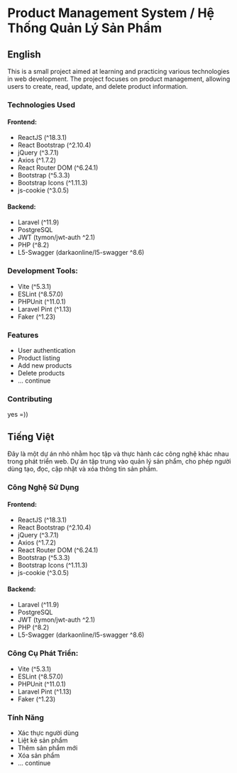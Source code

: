 # Product Management System / Hệ Thống Quản Lý Sản Phẩm

## English

This is a small project aimed at learning and practicing various technologies in web development. The project focuses on product management, allowing users to create, read, update, and delete product information.

### Technologies Used

#### Frontend:
- ReactJS (^18.3.1)
- React Bootstrap (^2.10.4)
- jQuery (^3.7.1)
- Axios (^1.7.2)
- React Router DOM (^6.24.1)
- Bootstrap (^5.3.3)
- Bootstrap Icons (^1.11.3)
- js-cookie (^3.0.5)

#### Backend:
- Laravel (^11.9)
- PostgreSQL
- JWT (tymon/jwt-auth ^2.1)
- PHP (^8.2)
- L5-Swagger (darkaonline/l5-swagger ^8.6)

### Development Tools:
- Vite (^5.3.1)
- ESLint (^8.57.0)
- PHPUnit (^11.0.1)
- Laravel Pint (^1.13)
- Faker (^1.23)

### Features
- User authentication
- Product listing
- Add new products
- Delete products
- ... continue

### Contributing
yes =))

## Tiếng Việt

Đây là một dự án nhỏ nhằm học tập và thực hành các công nghệ khác nhau trong phát triển web. Dự án tập trung vào quản lý sản phẩm, cho phép người dùng tạo, đọc, cập nhật và xóa thông tin sản phẩm.

### Công Nghệ Sử Dụng

#### Frontend:
- ReactJS (^18.3.1)
- React Bootstrap (^2.10.4)
- jQuery (^3.7.1)
- Axios (^1.7.2)
- React Router DOM (^6.24.1)
- Bootstrap (^5.3.3)
- Bootstrap Icons (^1.11.3)
- js-cookie (^3.0.5)

#### Backend:
- Laravel (^11.9)
- PostgreSQL
- JWT (tymon/jwt-auth ^2.1)
- PHP (^8.2)
- L5-Swagger (darkaonline/l5-swagger ^8.6)

### Công Cụ Phát Triển:
- Vite (^5.3.1)
- ESLint (^8.57.0)
- PHPUnit (^11.0.1)
- Laravel Pint (^1.13)
- Faker (^1.23)

### Tính Năng
- Xác thực người dùng
- Liệt kê sản phẩm
- Thêm sản phẩm mới
- Xóa sản phẩm
- ... continue
